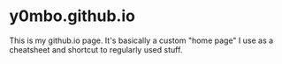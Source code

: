 # y0mbo.github.io

This is my github.io page. It's basically a custom "home page" I use as a cheatsheet and shortcut to regularly used stuff.

